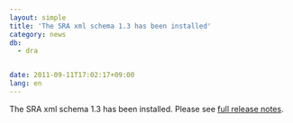 ```yaml
---
layout: simple
title: 'The SRA xml schema 1.3 has been installed'
category: news
db:
  - dra


date: 2011-09-11T17:02:17+09:00
lang: en
---
```


The SRA xml schema 1.3 has been installed. Please see <a href="http://www.ncbi.nlm.nih.gov/books/NBK56555/">full release notes</a>.
